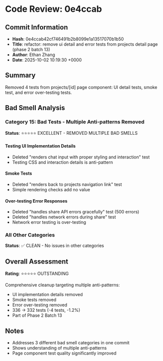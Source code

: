 # Code Review: 0e4ccab

## Commit Information
- **Hash**: 0e4ccab42cf746491b2b8099e1a13517070b1b50
- **Title**: refactor: remove ui detail and error tests from projects detail page (phase 2 batch 13)
- **Author**: Ethan Zhang
- **Date**: 2025-10-02 10:19:30 +0000

## Summary
Removed 4 tests from projects/[id] page component: UI detail tests, smoke test, and error over-testing tests.

## Bad Smell Analysis

### Category 15: Bad Tests - Multiple Anti-patterns Removed
**Status**: ⭐⭐⭐⭐⭐ EXCELLENT - REMOVED MULTIPLE BAD SMELLS

#### Testing UI Implementation Details
- Deleted "renders chat input with proper styling and interaction" test
- Testing CSS and interaction details is anti-pattern

#### Smoke Tests
- Deleted "renders back to projects navigation link" test
- Simple rendering checks add no value

#### Over-testing Error Responses
- Deleted "handles share API errors gracefully" test (500 errors)
- Deleted "handles network errors during share" test
- Network error testing is over-testing

### All Other Categories
**Status**: ✅ CLEAN - No issues in other categories

## Overall Assessment
**Rating**: ⭐⭐⭐⭐⭐ OUTSTANDING

Comprehensive cleanup targeting multiple anti-patterns:
- UI implementation details removed
- Smoke tests removed
- Error over-testing removed
- 336 → 332 tests (-4 tests, -1.2%)
- Part of Phase 2 Batch 13

## Notes
- Addresses 3 different bad smell categories in one commit
- Shows understanding of multiple anti-patterns
- Page component test quality significantly improved
